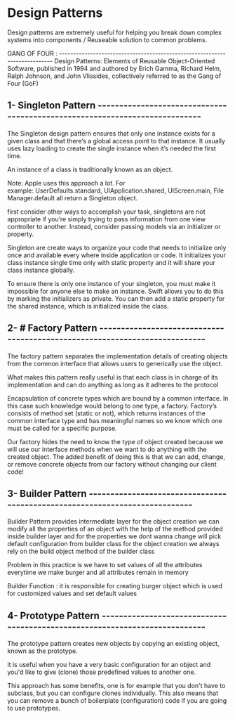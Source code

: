 # Design Patterns
Design patterns are extremely useful for helping you break down complex systems into components / Reuseable solution to common problems.

GANG OF FOUR : ---------------------------------------------------------------------------
Design Patterns: Elements of Reusable Object-Oriented Software, published in 1994 and authored by Erich Gamma, Richard Helm, Ralph Johnson, and John Vlissides, collectively referred to as the Gang of Four (GoF)

## 1- Singleton Pattern ---------------------------------------------------------------------------

The Singleton design pattern ensures that only one instance exists for a given class and that there’s a global access point to that instance. It usually uses lazy loading to create the single instance when it’s needed the first time.

An instance of a class is traditionally known as an object.

Note: Apple uses this approach a lot. For example: UserDefaults.standard, UIApplication.shared, UIScreen.main, FileManager.default all return a Singleton object.

first consider other ways to accomplish your task, singletons are not appropriate if you’re simply trying to pass information from one view controller to another. Instead, consider passing models via an initializer or property.

Singleton are create ways to organize your code that needs to initialize only once and available every where inside application or code. It initializes your class instance single time only with static property and it will share your class instance globally.

To ensure there is only one instance of your singleton, you must make it impossible for anyone else to make an instance. Swift allows you to do this by marking the initializers as private. You can then add a static property for the shared instance, which is initialized inside the class.

## 2- # Factory Pattern ---------------------------------------------------------------------------

The factory pattern separates the implementation details of creating objects from the common interface that allows users to generically use the object.

What makes this pattern really useful is that each class is in charge of its implementation and can do anything as long as it adheres to the protocol

Encapsulation of concrete types which are bound by a common interface. In this case such knowledge would belong to one type, a factory. Factory’s consists of method set (static or not), which returns instances of the common interface type and has meaningful names so we know which one must be called for a specific purpose.

Our factory hides the need to know the type of object created because we will use our interface methods when we want to do anything with the created object. The added benefit of doing this is that we can add, change, or remove concrete objects from our factory without changing our client code!

## 3- Builder Pattern ---------------------------------------------------------------------------

Builder Pattern provides intermediate layer for the object creation
we can modify all the properties of an object with the help of the method provided inside builder layer
and for the properties we dont wanna change will pick default configuration from builder class
for the object creation we always rely on the build object method of the builder class

Problem in this practice is we have to set values of all the attributes everytime we make burger and all attributes remain in memory
 
Builder Function :
it is responsible for creating burger object which is used for customized values and set default values

## 4- Prototype Pattern ---------------------------------------------------------------------------

The prototype pattern creates new objects by copying an existing object, known as the prototype.

it is useful when you have a very basic configuration for an object and you'd like to give (clone) those predefined values to another one.

This approach has some benefits, one is for example that you don't have to subclass, but you can configure clones individually. This also means that you can remove a bunch of boilerplate (configuration) code if you are going to use prototypes.
